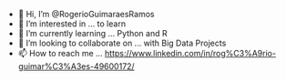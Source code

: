 - 👋 Hi, I’m @RogerioGuimaraesRamos
- 👀 I’m interested in ... to learn
- 🌱 I’m currently learning ... Python and R
- 💞️ I’m looking to collaborate on ...  with Big Data Projects
- 📫 How to reach me ... https://www.linkedin.com/in/rog%C3%A9rio-guimar%C3%A3es-49600172/

<!---
RogerioGuimaraesRamos/RogerioGuimaraesRamos is a ✨ special ✨ repository because its `README.md` (this file) appears on your GitHub profile.
You can click the Preview link to take a look at your changes.
--->
